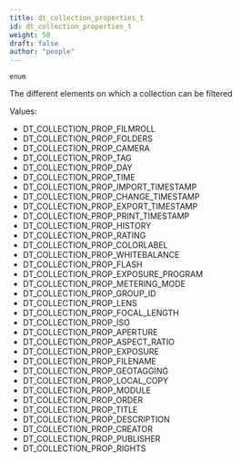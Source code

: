 ```yaml
---
title: dt_collection_properties_t
id: dt_collection_properties_t
weight: 50
draft: false
author: "people"
---
```


`enum`

The different elements on which a collection can be filtered

Values:
* DT_COLLECTION_PROP_FILMROLL
* DT_COLLECTION_PROP_FOLDERS
* DT_COLLECTION_PROP_CAMERA
* DT_COLLECTION_PROP_TAG
* DT_COLLECTION_PROP_DAY
* DT_COLLECTION_PROP_TIME
* DT_COLLECTION_PROP_IMPORT_TIMESTAMP
* DT_COLLECTION_PROP_CHANGE_TIMESTAMP
* DT_COLLECTION_PROP_EXPORT_TIMESTAMP
* DT_COLLECTION_PROP_PRINT_TIMESTAMP
* DT_COLLECTION_PROP_HISTORY
* DT_COLLECTION_PROP_RATING
* DT_COLLECTION_PROP_COLORLABEL
* DT_COLLECTION_PROP_WHITEBALANCE
* DT_COLLECTION_PROP_FLASH
* DT_COLLECTION_PROP_EXPOSURE_PROGRAM
* DT_COLLECTION_PROP_METERING_MODE
* DT_COLLECTION_PROP_GROUP_ID
* DT_COLLECTION_PROP_LENS
* DT_COLLECTION_PROP_FOCAL_LENGTH
* DT_COLLECTION_PROP_ISO
* DT_COLLECTION_PROP_APERTURE
* DT_COLLECTION_PROP_ASPECT_RATIO
* DT_COLLECTION_PROP_EXPOSURE
* DT_COLLECTION_PROP_FILENAME
* DT_COLLECTION_PROP_GEOTAGGING
* DT_COLLECTION_PROP_LOCAL_COPY
* DT_COLLECTION_PROP_MODULE
* DT_COLLECTION_PROP_ORDER
* DT_COLLECTION_PROP_TITLE
* DT_COLLECTION_PROP_DESCRIPTION
* DT_COLLECTION_PROP_CREATOR
* DT_COLLECTION_PROP_PUBLISHER
* DT_COLLECTION_PROP_RIGHTS

